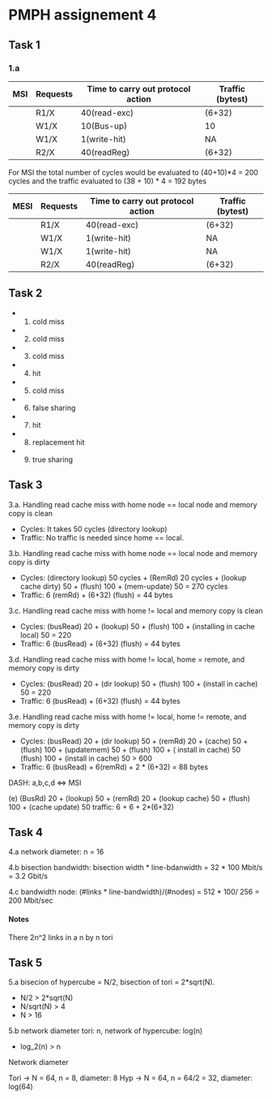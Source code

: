 # PMPH assignement 4

## Task 1



### 1.a

MSI | Requests   | Time to carry out protocol action   | Traffic (bytest)  |
|----------------|-------------------------------------|-------------------| -------------- |
|                | R1/X                                | 40(read-exc)      | (6+32)         |
|                | W1/X                                | 10(Bus-up)        | 10             |
|                | W1/X                                | 1(write-hit)      | NA             |
|                | R2/X                                | 40(readReg)       | (6+32)         |

For MSI the total number of cycles would be evaluated to (40+10)*4 = 200 cycles
and the traffic evaluated to (38 + 10) * 4 = 192 bytes



MESI | Requests   | Time to carry out protocol action   | Traffic (bytest) |
|----------------|-------------------------------------|-------------------| -------------- |
|                | R1/X                                | 40(read-exc)      | (6+32)         |
|                | W1/X                                | 1(write-hit)      | NA              |
|                | W1/X                                | 1(write-hit)      | NA             |
|                | R2/X                                | 40(readReg)       | (6+32)         |


## Task 2

- 1. cold miss
- 2. cold miss
- 3. cold miss
- 4. hit
- 5. cold miss
- 6. false sharing
- 7. hit
- 8. replacement hit
- 9. true sharing


## Task 3


3.a. Handling read cache miss with home node == local node and memory copy is clean
 - Cycles: It takes 50 cycles (directory lookup) 
 - Traffic: No traffic is needed since home == local.


3.b. Handling read cache miss with home node == local node and memory copy is dirty 
 - Cycles: (directory lookup) 50 cycles + 
 (RemRd) 20 cycles + (lookup cache dirty) 50 + (flush) 100 + (mem-update) 50 
 = 270 cycles
- Traffic: 6 (remRd) + (6+32) (flush) = 44 bytes

3.c. Handling read cache miss with home != local and memory copy is clean 
- Cycles: (busRead) 20 + (lookup) 50 + (flush) 100 + (installing in cache local) 50
= 220
- Traffic: 6 (busRead) + (6+32) (flush) = 44 bytes

3.d. Handling read cache miss with home != local, home = remote, and memory copy is dirty 
- Cycles: (busRead) 20 + (dir lookup) 50 + (flush) 100 + (install in cache) 50
= 220
- Traffic: 6 (busRead) + (6+32) (flush) = 44 bytes

3.e. Handling read cache miss with home != local, home != remote, and memory copy is dirty 
- Cycles: (busRead) 20 + (dir lookup) 50 + (remRd) 20 + (cache) 50 + (flush) 100 + (updatemem) 50 + (flush) 100 + ( install in cache) 50 (flush) 100 + (install in cache) 50
 \> 600
- Traffic: 6 (busRead) + 6(remRd) + 2 * (6+32) = 88 bytes

DASH: a,b,c,d <=> MSI

(e) (BusRd) 20 + (lookup) 50 + (remRd) 20 + (lookup cache) 50 + (flush) 100 + (cache update) 50
traffic: 6 + 6 + 2*(6+32)

## Task 4

4.a network diameter: n = 16

4.b bisection bandwidth: bisection width * line-bdanwidth = 32 * 100 Mbit/s = 3.2 Gbit/s

4.c bandwidth node: (#links * line-bandwidth)/(#nodes) = 512 * 100/ 256 = 200 Mbit/sec

#### Notes
There 2n^2 links in a n by n tori


## Task 5

5.a bisecion of hypercube = N/2,  bisection of tori = 2*sqrt(N). 

- N/2 > 2*sqrt(N)
- N/sqrt(N) > 4
- N > 16

5.b network diameter tori: n, network of hypercube: log(n)
- log_2(n) > n

Network diameter

Tori -> N = 64, n = 8, diameter: 8
Hyp  -> N = 64, n = 64/2 = 32, diameter: log(64)







